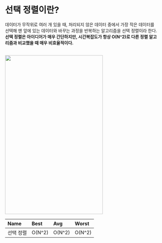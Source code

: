 # 선택 정렬이란?
데이터가 무작위로 여러 개 있을 때, 처리되지 않은 데이터 중에서 가장 작은 데이터를 선택해 맨 앞에 있는 데이터와 바꾸는 과정을 반복하는 알고리즘을 선택 정렬이라 한다. **선택 정렬은 아이디어가 매우 간단하지만, 시간복잡도가 항상 O(N^2)로 다른 정렬 알고리즘과 비교했을 때 매우 비효율적이다.**

</br>

 <img src = "https://velog.velcdn.com/images/strangehoon/post/7a501492-10b1-46c6-a1ec-10cbe8222d8d/image.png" height = "520px" width = "320px" allign = "left">

</br>

| Name | Best | Avg | Worst | 
| :- | :- | :- | :- | 
| 선택 정렬	| O(N^2) | O(N^2) | O(N^2)   | 

</br>
